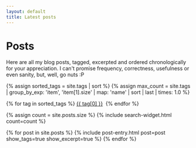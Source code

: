 ```yaml
---
layout: default
title: Latest posts
---
```


# Posts

Here are all my blog posts, tagged, excerpted and ordered chronologically for your appreciation. I can't promise frequency, correctness, usefulness or even sanity, but, well, go nuts :P

{% assign sorted_tags = site.tags | sort %}
{% assign max_count = site.tags | group_by_exp: 'item', 'item[1].size' | map: 'name' | sort | last | times: 1.0 %}
<p class='tag-cloud'>
{% for tag in sorted_tags %}
  <a href='#{{ tag[0] }}' class='tag tag-size-{{ tag[1].size | divided_by: max_count | times: 7 | round }}'>{{ tag[0] }}</a>&nbsp;
{% endfor %}
</p>

{% assign count = site.posts.size %}
{% include search-widget.html count=count %}

<dl>
{% for post in site.posts %}
  {% include post-entry.html post=post show_tags=true show_excerpt=true %}
{% endfor %}
</dl>
